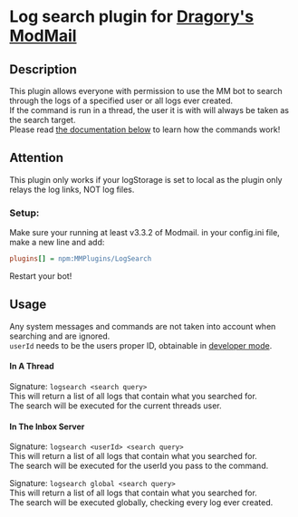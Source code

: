 # Log search plugin for [Dragory's ModMail](https://github.com/dragory/modmailbot)

## Description
This plugin allows everyone with permission to use the MM bot to search through the logs of a specified user or all logs ever created.  
If the command is run in a thread, the user it is with will always be taken as the search target.  
Please read [the documentation below](#usage) to learn how the commands work!  

## Attention
This plugin only works if your logStorage is set to local as the plugin only relays the log links, NOT log files.

### Setup:
Make sure your running at least v3.3.2 of Modmail.
in your config.ini file, make a new line and add:  
```ini
plugins[] = npm:MMPlugins/LogSearch
```
Restart your bot!

## Usage
Any system messages and commands are not taken into account when searching and are ignored.  
`userId` needs to be the users proper ID, obtainable in [developer mode](https://support.discord.com/hc/en-us/articles/206346498-Where-can-I-find-my-User-Server-Message-ID-).

#### In A Thread
Signature: `logsearch <search query>`  
This will return a list of all logs that contain what you searched for.  
The search will be executed for the current threads user.

#### In The Inbox Server
Signature: `logsearch <userId> <search query>`  
This will return a list of all logs that contain what you searched for.  
The search will be executed for the userId you pass to the command.  
  
Signature: `logsearch global <search query>`  
This will return a list of all logs that contain what you searched for.  
The search will be executed globally, checking every log ever created.
